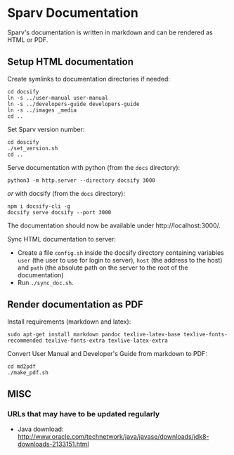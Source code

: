 # Sparv Documentation

Sparv's documentation is written in markdown and can be rendered as HTML or PDF.


## Setup HTML documentation

Create symlinks to documentation directories if needed:
```
cd docsify
ln -s ../user-manual user-manual
ln -s ../developers-guide developers-guide
ln -s ../images _media
cd ..
```

Set Sparv version number:
```
cd doscify
./set_version.sh
cd ..
```

Serve documentation with python (from the `docs` directory):
```
python3 -m http.server --directory docsify 3000
```

*or* with docsify (from the `docs` directory):
```
npm i docsify-cli -g
docsify serve docsify --port 3000
```

The documentation should now be available under http://localhost:3000/.

Sync HTML documentation to server:
- Create a file `config.sh` inside the docsify directory containing variables `user` (the user to use for login to
  server), `host` (the address to the host) and `path` (the absolute path on the server to the root of the
  documentation)
- Run `./sync_doc.sh`.

## Render documentation as PDF

Install requirements (markdown and latex):
```
sudo apt-get install markdown pandoc texlive-latex-base texlive-fonts-recommended texlive-fonts-extra texlive-latex-extra
```

Convert User Manual and Developer's Guide from markdown to PDF:
```
cd md2pdf
./make_pdf.sh
```

## MISC

### URLs that may have to be updated regularly

- Java download: http://www.oracle.com/technetwork/java/javase/downloads/jdk8-downloads-2133151.html
